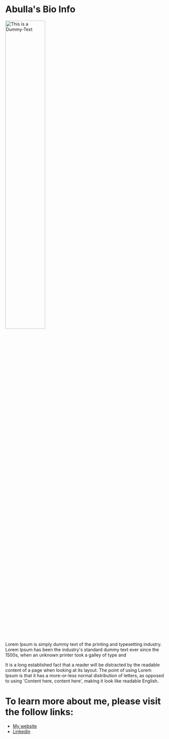<!DOCTYPE html>
<html lang="en-us">
<head>
  <meta charset="UTF-8">
  <title>Activity 1: Basic HTML Bio</title>
</head>

<body>
<h1>Abulla's Bio Info</h1>
<img src="http://lorempixel.com/400/200/sports/Dummy-Text/" alt="This is a Dummy-Text" width="50%"/>
<p>Lorem Ipsum is simply dummy text of the printing and typesetting industry. Lorem Ipsum has been the industry's standard dummy text ever since the 1500s, when an unknown printer took a galley of type and </p>
<p> It is a long established fact that a reader will be distracted by the readable content of a page when looking at its layout. The point of using Lorem Ipsum is that it has a more-or-less normal distribution of letters, as opposed to using 'Content here, content here', making it look like readable English.</p>
<h1>To learn more about me, please visit the follow links:</h1>
<ul>
    <li><a href="http://ethiopianconsla.org/EthConsulaLa/">My website</a></li>
  
  
  <li><a href="https://www.linkedin.com/feed/">Linkedin</a></li>
</ul>
  
</body>

</html>
